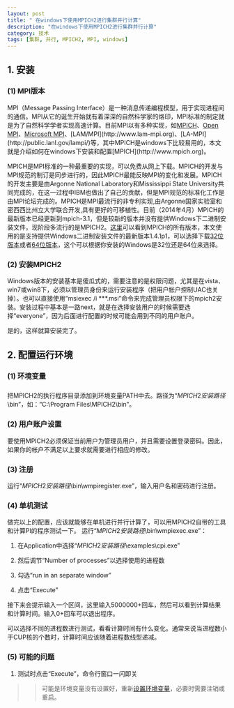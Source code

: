 ```yaml
---
layout: post
title: " 在windows下使用MPICH2进行集群并行计算"
description: "在windows下使用MPICH2进行集群并行计算"
category: 技术
tags: [集群, 并行, MPICH2, MPI, windows]
---
```


## 1. 安装

### (1) MPI版本
MPI（Message Passing Interface）是一种消息传递编程模型，用于实现进程间的通信。MPI从它的诞生开始就有着深深的自然科学家的烙印，MPI标准的制定就是为了自然科学学者实现高速计算。目前MPI以有多种实现，如[MPICH](http://www.mpich.org)、[Open MPI](http://www.open-mpi.org)、[Microsoft MPI](http://msdn.microsoft.com/en-us/library/bb524831(v=vs.85).aspx)、[LAM/MPI](http://www.lam-mpi.org)、[LA-MPI](http://public.lanl.gov/lampi/)等，其中MPICH是windows下比较易用的，本文就是介绍如何在windows下安装和配置[MPICH](http://www.mpich.org)。

MPICH是MPI标准的一种最重要的实现，可以免费从网上下载。MPICH的开发与MPI规范的制订是同步进行的，因此MPICH最能反映MPI的变化和发展。MPICH的开发主要是由Argonne National Laboratory和Mississippi State University共同完成的，在这一过程中IBM也做出了自己的贡献，但是MPI规范的标准化工作是由MPI论坛完成的。MPICH是MPI最流行的非专利实现,由Argonne国家实验室和密西西比州立大学联合开发,具有更好的可移植性。目前（2014年4月）MPICH的最新版本已经更新到mpich-3.1，但是较新的版本并没有提供Windows下二进制安装文件，现阶段多流行的是MPICH2。[这里](http://www.mpich.org/static/downloads/)可以看到MPICH的所有版本，本文使用的是支持提供Windows二进制安装文件的最新版本1.4.1p1，可以选择下载[32位版本](http://www.mpich.org/static/downloads/1.4.1p1/mpich2-1.4.1p1-win-ia32.msi)或者[64位版本](http://www.mpich.org/static/downloads/1.4.1p1/mpich2-1.4.1p1-win-x86-64.msi)，这个可以根据你安装的Windows是32位还是64位来选择。

### (2) 安装MPICH2
Windows版本的安装基本是傻瓜式的，需要注意的是权限问题，尤其是在vista、win7或win8下，必须以管理员身份来运行安装程序（把用户帐户控制UAC也关掉）。也可以直接使用“msiexec /i ***.msi”命令来完成管理员权限下的mpich2安装。安装过程中基本是一路next，就是在选择安装用户的时候需要选择“everyone”，因为后面进行配置的时候可能会用到不同的用户账户。

是的，这样就算安装完了。

## 2. 配置运行环境

### <h3 id='Environment'>(1) 环境变量<h3>
把MPICH2的执行程序目录添加到环境变量PATH中去。路径为“$MPICH2安装路径$\bin”，如：“C:\Program Files\MPICH2\bin”。

### (2) 用户账户设置
要使用MPICH2必须保证当前用户为管理员用户，并且需要设置登录密码。因此，如果你的帐户不满足以上要求就需要进行相应的修改。

### (3) 注册
运行“$MPICH2安装路径$\bin\wmpiregister.exe”，输入用户名和密码进行注册。

### (4) 单机测试
做完以上的配置，应该就能够在单机进行并行计算了，可以用MPICH2自带的工具和计算PI的程序测试一下。
运行“$MPICH2安装路径$\bin\wmpiexec.exe”：

1. 在Application中选择“$MPICH2安装路径$\examples\cpi.exe”

2. 然后调节“Number of processes”以选择使用的进程数

3. 勾选“run in an separate window”

4. 点击“Execute”

接下来会提示输入一个区间，这里输入5000000+回车，然后可以看到计算结果和计算时间。输入0+回车可以退出程序。

可以选择不同的进程数进行测试，看看计算时间有什么变化。通常来说当进程数小于CUP核的个数时，计算时间应该随着进程数线型递减。

### (5) 可能的问题
1. 测试时点击“Execute”，命令行窗口一闪即关

>> 可能是环境变量没有设置好，重新[设置环境变量](#Environment)，必要时需要注销或重启。